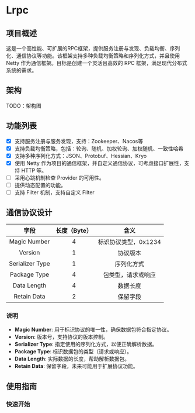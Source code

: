 # Lrpc

## 项目概述

这是一个高性能、可扩展的RPC框架，提供服务注册与发现、负载均衡、序列化、通信协议等功能。该框架支持多种负载均衡策略和序列化方式，并且使用 Netty 作为通信框架。目标是创建一个灵活且高效的 RPC 框架，满足现代分布式系统的需求。

## 架构

TODO：架构图

## 功能列表

- [x] 支持服务注册与服务发现，支持：Zookeeper、Nacos等
- [x] 支持负载均衡策略，包括：轮询、随机、加权轮询、加权随机、一致性哈希
- [x] 支持多种序列化方式：JSON、Protobuf、Hessian、Kryo
- [x] 使用 Netty 作为项目的通信框架，并自定义通信协议，可考虑接口扩展性，支持 HTTP 等。
- [ ] 采用心跳机制检查 Provider 的可用性。
- [ ] 提供动态配置的功能。
- [ ] 支持 Filter 机制，支持自定义 Filter

## 通信协议设计

|      字段       | 长度（Byte） |         含义         |
| :-------------: | :----------: | :------------------: |
|  Magic Number   |      4       | 标识协议类型，0x1234 |
|     Version     |      1       |       协议版本       |
| Serializer Type |      1       |      序列化方式      |
|  Package Type   |      4       |  包类型，请求或响应  |
|   Data Length   |      4       |       数据长度       |
|   Retain Data   |      2       |       保留字段       |

### 说明

- **Magic Number**: 用于标识协议的唯一性，确保数据包符合指定协议。
- **Version**: 版本号，支持协议的版本控制。
- **Serializer Type**: 指定使用的序列化方式，以便正确解析数据。
- **Package Type**: 标识数据包的类型（请求或响应）。
- **Data Length**: 实际数据的长度，帮助解析数据包。
- **Retain Data**: 保留字段，未来可能用于扩展协议功能。

## 使用指南

### 快速开始

